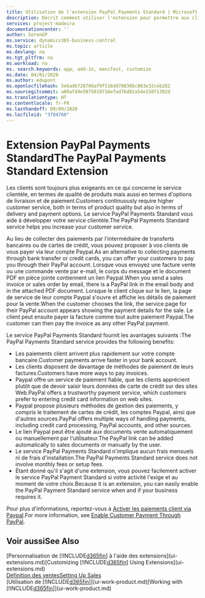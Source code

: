 ```yaml
---
title: Utilisation de l'extension PayPal Payments Standard | Microsoft Docs
description: Décrit comment utiliser l'extension pour permettre aux clients d'effectuer des paiements avec Paypal.
services: project-madeira
documentationcenter: ''
author: SorenGP
ms.service: dynamics365-business-central
ms.topic: article
ms.devlang: na
ms.tgt_pltfrm: na
ms.workload: na
ms. search.keywords: app, add-in, manifest, customize
ms.date: 04/01/2020
ms.author: edupont
ms.openlocfilehash: 5e6adb728706af9f516dd70836bc883e32ceb282
ms.sourcegitcommit: a80afd4e5075018716efad76d82a54e158f1392d
ms.translationtype: HT
ms.contentlocale: fr-FR
ms.lasthandoff: 09/09/2020
ms.locfileid: "3784760"
---
```

# <a name="the-paypal-payments-standard-extension"></a><span data-ttu-id="aa56f-103">Extension PayPal Payments Standard</span><span class="sxs-lookup"><span data-stu-id="aa56f-103">The PayPal Payments Standard Extension</span></span>
<span data-ttu-id="aa56f-104">Les clients sont toujours plus exigeants en ce qui concerne le service clientèle, en termes de qualité de produits mais aussi en termes d'options de livraison et de paiement.</span><span class="sxs-lookup"><span data-stu-id="aa56f-104">Customers continuously require higher customer service, both in terms of product quality but also in terms of delivery and payment options.</span></span> <span data-ttu-id="aa56f-105">Le service PayPal Payments Standard vous aide à développer votre service clientèle.</span><span class="sxs-lookup"><span data-stu-id="aa56f-105">The PayPal Payments Standard service helps you increase your customer service.</span></span>

<span data-ttu-id="aa56f-106">Au lieu de collecter des paiements par l'intermédiaire de transferts bancaires ou de cartes de crédit, vous pouvez proposer à vos clients de vous payer via leur compte Paypal.</span><span class="sxs-lookup"><span data-stu-id="aa56f-106">As an alternative to collecting payments through bank transfer or credit cards, you can offer your customers to pay you through their PayPal account.</span></span> <span data-ttu-id="aa56f-107">Lorsque vous envoyez une facture vente ou une commande vente par e-mail, le corps du message et le document PDF en pièce jointe contiennent un lien Paypal.</span><span class="sxs-lookup"><span data-stu-id="aa56f-107">When you send a sales invoice or sales order by email, there is a PayPal link in the email body and in the attached PDF document.</span></span> <span data-ttu-id="aa56f-108">Lorsque le client clique sur le lien, la page de service de leur compte Paypal s'ouvre et affiche les détails de paiement pour la vente.</span><span class="sxs-lookup"><span data-stu-id="aa56f-108">When the customer chooses the link, the service page for their PayPal account appears showing the payment details for the sale.</span></span> <span data-ttu-id="aa56f-109">Le client peut ensuite payer la facture comme tout autre paiement Paypal.</span><span class="sxs-lookup"><span data-stu-id="aa56f-109">The customer can then pay the invoice as any other PayPal payment.</span></span>

<span data-ttu-id="aa56f-110">Le service PayPal Payments Standard fournit les avantages suivants :</span><span class="sxs-lookup"><span data-stu-id="aa56f-110">The PayPal Payments Standard service provides the following benefits:</span></span>

* <span data-ttu-id="aa56f-111">Les paiements client arrivent plus rapidement sur votre compte bancaire.</span><span class="sxs-lookup"><span data-stu-id="aa56f-111">Customer payments arrive faster in your bank account.</span></span>
* <span data-ttu-id="aa56f-112">Les clients disposent de davantage de méthodes de paiement de leurs factures.</span><span class="sxs-lookup"><span data-stu-id="aa56f-112">Customers have more ways to pay invoices.</span></span>
* <span data-ttu-id="aa56f-113">Paypal offre un service de paiement fiable, que les clients apprécient plutôt que de devoir saisir leurs données de carte de crédit sur des sites Web.</span><span class="sxs-lookup"><span data-stu-id="aa56f-113">PayPal offers a trustworthy payment service, which customers prefer to entering credit card information on web sites.</span></span>
* <span data-ttu-id="aa56f-114">Paypal propose plusieurs méthodes de gestion des paiements, y compris le traitement de cartes de crédit, les comptes Paypal, ainsi que d'autres sources.</span><span class="sxs-lookup"><span data-stu-id="aa56f-114">PayPal offers multiple ways of handling payments, including credit card processing, PayPal accounts, and other sources.</span></span>
* <span data-ttu-id="aa56f-115">Le lien Paypal peut être ajouté aux documents vente automatiquement ou manuellement par l'utilisateur.</span><span class="sxs-lookup"><span data-stu-id="aa56f-115">The PayPal link can be added automatically to sales documents or manually by the user.</span></span>
* <span data-ttu-id="aa56f-116">Le service PayPal Payments Standard n'implique aucun frais mensuels ni de frais d'installation.</span><span class="sxs-lookup"><span data-stu-id="aa56f-116">The PayPal Payments Standard service does not involve monthly fees or setup fees.</span></span>
* <span data-ttu-id="aa56f-117">Étant donné qu'il s'agit d'une extension, vous pouvez facilement activer le service PayPal Payment Standard si votre activité l'exige et au moment de votre choix.</span><span class="sxs-lookup"><span data-stu-id="aa56f-117">Because it is an extension, you can easily enable the PayPal Payment Standard service when and if your business requires it.</span></span>  

<span data-ttu-id="aa56f-118">Pour plus d'informations, reportez-vous à [Activer les paiements client via Paypal](sales-how-enable-payment-service-extensions.md).</span><span class="sxs-lookup"><span data-stu-id="aa56f-118">For more information, see [Enable Customer Payment Through PayPal](sales-how-enable-payment-service-extensions.md).</span></span>

## <a name="see-also"></a><span data-ttu-id="aa56f-119">Voir aussi</span><span class="sxs-lookup"><span data-stu-id="aa56f-119">See Also</span></span>
<span data-ttu-id="aa56f-120">[Personnalisation de [!INCLUDE[d365fin](includes/d365fin_md.md)] à l'aide des extensions](ui-extensions.md)</span><span class="sxs-lookup"><span data-stu-id="aa56f-120">[Customizing [!INCLUDE[d365fin](includes/d365fin_md.md)] Using Extensions](ui-extensions.md)</span></span>  
[<span data-ttu-id="aa56f-121">Définition des ventes</span><span class="sxs-lookup"><span data-stu-id="aa56f-121">Setting Up Sales</span></span>](sales-setup-sales.md)  
<span data-ttu-id="aa56f-122">[Utilisation de [!INCLUDE[d365fin](includes/d365fin_md.md)]](ui-work-product.md)</span><span class="sxs-lookup"><span data-stu-id="aa56f-122">[Working with [!INCLUDE[d365fin](includes/d365fin_md.md)]](ui-work-product.md)</span></span>
